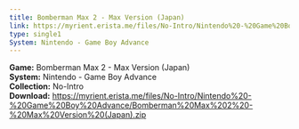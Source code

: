 ```yaml
---
title: Bomberman Max 2 - Max Version (Japan)
link: https://myrient.erista.me/files/No-Intro/Nintendo%20-%20Game%20Boy%20Advance/Bomberman%20Max%202%20-%20Max%20Version%20(Japan).zip
type: single1
System: Nintendo - Game Boy Advance
---
```

<b>Game:</b> Bomberman Max 2 - Max Version (Japan)<br>
<b>System:</b> Nintendo - Game Boy Advance<br>
<b>Collection:</b> No-Intro<br>
<b>Download:</b> https://myrient.erista.me/files/No-Intro/Nintendo%20-%20Game%20Boy%20Advance/Bomberman%20Max%202%20-%20Max%20Version%20(Japan).zip